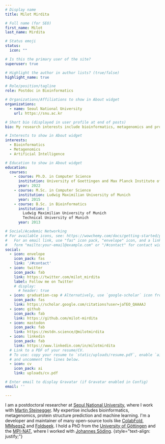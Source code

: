 ```yaml
---
# Display name
title: Milot Mirdita

# Full name (for SEO)
first_name: Milot
last_name: Mirdita

# Status emoji
status:
  icon: ""

# Is this the primary user of the site?
superuser: true

# Highlight the author in author lists? (true/false)
highlight_name: true

# Role/position/tagline
role: Postdoc in Bioinformatics

# Organizations/Affiliations to show in About widget
organizations:
  - name: Seoul National University
    url: https://snu.ac.kr

# Short bio (displayed in user profile at end of posts)
bio: My research interests include bioinformatics, metagenomics and protein structure prediction.

# Interests to show in About widget
interests:
  - Bioinformatics
  - Metagenomics
  - Artificial Intelligence

# Education to show in About widget
education:
  courses:
    - course: Ph.D. in Computer Science
      institution: University of Goettingen and Max Planck Institute of Multidiciplinary Sciences
      year: 2022
    - course: M.Sc. in Computer Science
      institution: Ludwig Maximilian University of Munich
      year: 2015
    - course: B.Sc. in Bioinformatics
      institution: | 
        Ludwig Maximilian University of Munich
        Technical University of Munich
      year: 2013

# Social/Academic Networking
# For available icons, see: https://wowchemy.com/docs/getting-started/page-builder/#icons
#   For an email link, use "fas" icon pack, "envelope" icon, and a link in the
#   form "mailto:your-email@example.com" or "/#contact" for contact widget.
social:
  - icon: envelope
    icon_pack: fas
    link: '/#contact'
  - icon: twitter
    icon_pack: fab
    link: https://twitter.com/milot_mirdita
    label: Follow me on Twitter
    # display:
      # header: true
  - icon: graduation-cap # Alternatively, use `google-scholar` icon from `ai` icon pack
    icon_pack: fas
    link: https://scholar.google.com/citations?user=jaTEO_QAAAAJ
  - icon: github
    icon_pack: fab
    link: https://github.com/milot-mirdita
  - icon: mastodon
    icon_pack: fab
    link: https://mstdn.science/@milotmirdita
  - icon: linkedin
    icon_pack: fab
    link: https://www.linkedin.com/in/milotmirdita
  # Link to a PDF of your resume/CV.
  # To use: copy your resume to `static/uploads/resume.pdf`, enable `ai` icons in `params.yaml`,
  # and uncomment the lines below.
  - icon: cv
    icon_pack: ai
    link: uploads/cv.pdf

# Enter email to display Gravatar (if Gravatar enabled in Config)
email: ''

---
```


I am a postdoctoral researcher at <a href="https://biosci.snu.ac.kr/en" rel="noopener">Seoul National University</a>, where I work with <a href="https://steineggerlab.com">Martin Steinegger</a>. My expertise includes bioinformatics, metagenomics, protein structure prediction and machine learning. I'm a developer and maintainer of many open-source tools like <a href="https://colabfold.com">ColabFold</a>, <a href="https://mmseqs.com">MMseqs2</a> and <a href="https://foldseek.com">Foldseek</a>. I hold a PhD from the <a href="https://www.uni-goettingen.de/">University of Göttingen</a> and the <a href="https://www.mpinat.mpg.de">MPI-NAT</a>, where I worked with <a href="https://www.mpinat.mpg.de/soeding">Johannes Söding</a>.
{style="text-align: justify;"}
